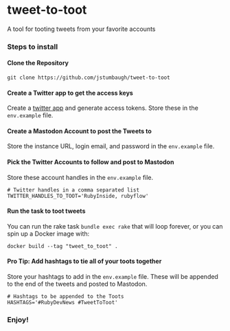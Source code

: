 # tweet-to-toot

A tool for tooting tweets from your favorite accounts

### Steps to install

#### Clone the Repository

```
git clone https://github.com/jstumbaugh/tweet-to-toot
```

#### Create a Twitter app to get the access keys

Create a [twitter app](https://apps.twitter.com/app/new) and generate access
tokens. Store these in the `env.example` file.

#### Create a Mastodon Account to post the Tweets to

Store the instance URL, login email, and password in the `env.example` file.

#### Pick the Twitter Accounts to follow and post to Mastodon

Store these account handles in the `env.example` file.

```env
# Twitter handles in a comma separated list
TWITTER_HANDLES_TO_TOOT='RubyInside, rubyflow'
```

#### Run the task to toot tweets

You can run the rake task `bundle exec rake` that will loop forever, or you can
spin up a Docker image with:

```
docker build --tag "tweet_to_toot" .
```

#### Pro Tip: Add hashtags to tie all of your toots together

Store your hashtags to add in the `env.example` file. These will be appended to
the end of the tweets and posted to Mastodon.

```env
# Hashtags to be appended to the Toots
HASHTAGS='#RubyDevNews #TweetToToot'
```

### Enjoy!
